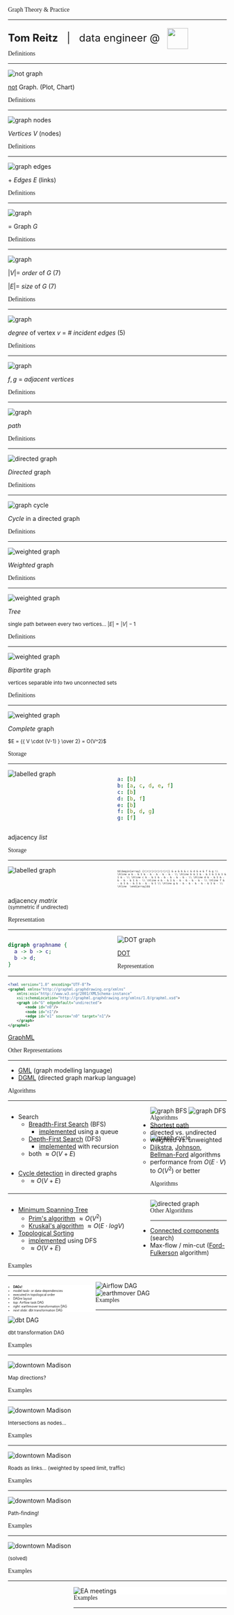 [comment]: # (controls: true)
[comment]: # (keyboard: true)
[comment]: # (markdown: { smartypants: true })
[comment]: # (hash: false)
[comment]: # (respondToHashChanges: false)



<div style="font-family:serif;">Graph Theory & Practice</div>

<hr style="border-width:1px 0 0 0; border-color:rgba(0,0,0,0.1);" />

<div style="font-size:24px; line-height:56px;"><strong>Tom Reitz</strong> &nbsp; | &nbsp; data engineer @ <img src="media/ea_logo.png" style="height:48px; width:auto; margin:0; padding:0 10px; vertical-align:middle;" /></div>

[comment]: # (!!! data-background-video="media/graph-bg.mp4", data-background-video-loop data-background-video-muted data-background-opacity="0.1")



<!-- <div style="font-family:serif;">Goals</div> -->

<!-- <hr style="border-width:1px 0 0 0; border-color:rgba(0,0,0,0.1);" /> -->

<!-- * understand Graphs <!-- .element: class="fragment" data-fragment-index="1" -->
<!-- * 10 minutes! <!-- .element: class="fragment" data-fragment-index="2" -->
<!-- * 52 slides (5.2 slides / min) <!-- .element: class="fragment" data-fragment-index="3" -->

<!-- [comment]: # (!!! data-auto-animate data-background-video="media/graph-bg.mp4", data-background-video-loop data-background-video-muted data-background-opacity="0.03") -->














<div style="font-family:serif;">Definitions</div>

<hr style="border-width:1px 0 0 0; border-color:rgba(0,0,0,0.1);" />

![not graph](media/not-graph.png) <!-- .element: style="height:30vh; max-width:50vw; image-rendering: crisp-edges;" -->

<span><u>not</u> Graph.</span>
<span>(Plot, Chart)</span>

[comment]: # (!!! data-auto-animate data-background-video="media/graph-bg.mp4", data-background-video-loop data-background-video-muted data-background-opacity="0.1")



<div style="font-family:serif;">Definitions</div>

<hr style="border-width:1px 0 0 0; border-color:rgba(0,0,0,0.1);" />

![graph nodes](media/simple-graph-nodes.png) <!-- .element: style="height:30vh; max-width:50vw; image-rendering: crisp-edges;" -->

 <span><em>Vertices</em> $V$ (nodes)</span>


[comment]: # (||| data-auto-animate data-background-video="media/graph-bg.mp4", data-background-video-loop data-background-video-muted data-background-opacity="0.1")



<div style="font-family:serif;">Definitions</div>

<hr style="border-width:1px 0 0 0; border-color:rgba(0,0,0,0.1);" />

![graph edges](media/simple-graph-edges.png) <!-- .element: style="height:30vh; max-width:50vw; image-rendering: crisp-edges;" -->

\+ <em>Edges</em> $E$ (links)


[comment]: # (||| data-auto-animate data-background-video="media/graph-bg.mp4", data-background-video-loop data-background-video-muted data-background-opacity="0.1")



<div style="font-family:serif;">Definitions</div>

<hr style="border-width:1px 0 0 0; border-color:rgba(0,0,0,0.1);" />

![graph](media/simple-graph.png) <!-- .element: style="height:30vh; max-width:50vw; image-rendering: crisp-edges;" -->

= Graph $G$



[comment]: # (||| data-auto-animate data-background-video="media/graph-bg.mp4", data-background-video-loop data-background-video-muted data-background-opacity="0.1")



<div style="font-family:serif;">Definitions</div>

<hr style="border-width:1px 0 0 0; border-color:rgba(0,0,0,0.1);" />

![graph](media/simple-graph.png) <!-- .element: style="height:30vh; max-width:50vw; image-rendering: crisp-edges;" -->

$|V| =$ <em>order</em> of $G$ (7)

$|E| =$ <em>size</em> of $G$ (7)


[comment]: # (||| data-auto-animate data-background-video="media/graph-bg.mp4", data-background-video-loop data-background-video-muted data-background-opacity="0.1")



<div style="font-family:serif;">Definitions</div>

<hr style="border-width:1px 0 0 0; border-color:rgba(0,0,0,0.1);" />

![graph](media/simple-graph-node.png) <!-- .element: style="height:30vh; max-width:50vw; image-rendering: crisp-edges;" -->

<em>degree</em> of vertex $v$ = # <em>incident edges</em> (5)


[comment]: # (||| data-auto-animate data-background-video="media/graph-bg.mp4", data-background-video-loop data-background-video-muted data-background-opacity="0.1")



<div style="font-family:serif;">Definitions</div>

<hr style="border-width:1px 0 0 0; border-color:rgba(0,0,0,0.1);" />

![graph](media/simple-graph-adjacency.png) <!-- .element: style="height:30vh; max-width:50vw; image-rendering: crisp-edges;" -->

$f, g$ = <em>adjacent vertices</em>


[comment]: # (||| data-auto-animate data-background-video="media/graph-bg.mp4", data-background-video-loop data-background-video-muted data-background-opacity="0.1")



<div style="font-family:serif;">Definitions</div>

<hr style="border-width:1px 0 0 0; border-color:rgba(0,0,0,0.1);" />

![graph](media/simple-graph-path.png) <!-- .element: style="height:30vh; max-width:50vw; image-rendering: crisp-edges;" -->

<em>path</em>


[comment]: # (||| data-auto-animate data-background-video="media/graph-bg.mp4", data-background-video-loop data-background-video-muted data-background-opacity="0.1")



<div style="font-family:serif;">Definitions</div>

<hr style="border-width:1px 0 0 0; border-color:rgba(0,0,0,0.1);" />

![directed graph](media/simple-graph-directed.png) <!-- .element: style="height:30vh; max-width:50vw; image-rendering: crisp-edges;" -->

<em>Directed</em> graph


[comment]: # (||| data-auto-animate data-background-video="media/graph-bg.mp4", data-background-video-loop data-background-video-muted data-background-opacity="0.1")



<div style="font-family:serif;">Definitions</div>

<hr style="border-width:1px 0 0 0; border-color:rgba(0,0,0,0.1);" />

![graph cycle](media/simple-graph-cycle.png) <!-- .element: style="height:30vh; max-width:50vw; image-rendering: crisp-edges;" -->

<em>Cycle</em> in a directed graph


[comment]: # (||| data-auto-animate data-background-video="media/graph-bg.mp4", data-background-video-loop data-background-video-muted data-background-opacity="0.1")



<div style="font-family:serif;">Definitions</div>

<hr style="border-width:1px 0 0 0; border-color:rgba(0,0,0,0.1);" />

![weighted graph](media/simple-graph-weighted.png) <!-- .element: style="height:30vh; max-width:50vw; image-rendering: crisp-edges;" -->

<em>Weighted</em> graph


[comment]: # (||| data-auto-animate data-background-video="media/graph-bg.mp4", data-background-video-loop data-background-video-muted data-background-opacity="0.1")



<div style="font-family:serif;">Definitions</div>

<hr style="border-width:1px 0 0 0; border-color:rgba(0,0,0,0.1);" />

![weighted graph](media/simple-graph-tree.png) <!-- .element: style="height:30vh; max-width:50vw; image-rendering: crisp-edges;" -->

<em>Tree</em>

<small>single path between every two vertices... $|E| = |V| - 1$ </small>


[comment]: # (||| data-auto-animate data-background-video="media/graph-bg.mp4", data-background-video-loop data-background-video-muted data-background-opacity="0.1")



<div style="font-family:serif;">Definitions</div>

<hr style="border-width:1px 0 0 0; border-color:rgba(0,0,0,0.1);" />

![weighted graph](media/simple-graph-bipartite.png) <!-- .element: style="height:30vh; max-width:50vw; image-rendering: crisp-edges;" -->

<em>Bipartite</em> graph

<small>vertices separable into two unconnected sets</small>


[comment]: # (||| data-auto-animate data-background-video="media/graph-bg.mp4", data-background-video-loop data-background-video-muted data-background-opacity="0.1")



<div style="font-family:serif;">Definitions</div>

<hr style="border-width:1px 0 0 0; border-color:rgba(0,0,0,0.1);" />

![weighted graph](media/simple-graph-complete.png) <!-- .element: style="height:20vh; max-width:50vw; image-rendering: crisp-edges;" -->

<em>Complete</em> graph<br />

<small>$E = {{ V \cdot (V-1) } \over 2} = O(V^2)$</small>


[comment]: # (!!! data-auto-animate data-background-video="media/graph-bg.mp4", data-background-video-loop data-background-video-muted data-background-opacity="0.1")













<div style="font-family:serif;">Storage</div>

<hr style="border-width:1px 0 0 0; border-color:rgba(0,0,0,0.1);" />

<div style="display:inline-block; width:50%; float:left;">
<img src="media/simple-graph-labelled.png" alt="labelled graph" />
</div>
<div style="display:inline-block; width:50%;">

```yaml
a: [b]
b: [a, c, d, e, f]
c: [b]
d: [b, f]
e: [b]
f: [b, d, g]
g: [f]
```

</div>
<div style="clear:both;"></div>

adjacency <em>list</em>

[comment]: # (||| data-auto-animate data-background-video="media/graph-bg.mp4", data-background-video-loop data-background-video-muted data-background-opacity="0.1")



<div style="font-family:serif;">Storage</div>

<hr style="border-width:1px 0 0 0; border-color:rgba(0,0,0,0.1);" />

<div style="display:inline-block; width:50%; float:left;">
<img src="media/simple-graph-labelled.png" alt="labelled graph" />
</div>
<div style="display:inline-block; width:50%;">

<div style="font-size:50%; background-color:#FFF;">

`$$\begin{array} {r|r|r|r|r|r|r|r|} & a & b & c & d & e & f & g \\
\hline a & - & 1 & - & - & - & - & - \\
\hline b & 1 & - & 1 & 1 & 1 & 1 & - \\
\hline c & - & 1 & - & - & - & - & - \\
\hline d & - & 1 & - & - & - & 1 & - \\
\hline e & - & 1 & - & - & - & - & - \\
\hline f & - & 1 & - & 1 & - & - & 1 \\
\hline g & - & - & - & - & - & 1 & - \\
\hline  \end{array}$$`

</div>

</div>
<br style="clear:both;">

adjacency <em>matrix</em><br />
<small>(symmetric if undirected)</small>

[comment]: # (!!! data-auto-animate data-background-video="media/graph-bg.mp4", data-background-video-loop data-background-video-muted data-background-opacity="0.1")
















<div style="font-family:serif;">Representation</div>

<hr style="border-width:1px 0 0 0; border-color:rgba(0,0,0,0.1);" />

<div style="display:inline-block; width:50%; float:left;">

```dot
digraph graphname {
  a -> b -> c;
  b -> d;
}
```

</div>
<div style="display:inline-block; width:50%;">
<img src="media/DotLanguageDirected.svg" alt="DOT graph" />
</div>

[DOT](https://graphviz.org/doc/info/lang.html)

[comment]: # (||| data-auto-animate data-background-video="media/graph-bg.mp4", data-background-video-loop data-background-video-muted data-background-opacity="0.1")



<div style="font-family:serif;">Representation</div>

<hr style="border-width:1px 0 0 0; border-color:rgba(0,0,0,0.1);" />

<div style="font-size:70%">

```xml
<?xml version="1.0" encoding="UTF-8"?>
<graphml xmlns="http://graphml.graphdrawing.org/xmlns"
	xmlns:xsi="http://www.w3.org/2001/XMLSchema-instance"
	xsi:schemaLocation="http://graphml.graphdrawing.org/xmlns/1.0/graphml.xsd">
	<graph id="G" edgedefault="undirected">
		<node id="n0"/>
		<node id="n1"/>
		<edge id="e1" source="n0" target="n1"/>
	</graph>
</graphml>
```

</div>

[GraphML](https://en.wikipedia.org/wiki/GraphML)

[comment]: # (||| data-auto-animate data-background-video="media/graph-bg.mp4", data-background-video-loop data-background-video-muted data-background-opacity="0.1")



<div style="font-family:serif;">Other Representations</div>

<hr style="border-width:1px 0 0 0; border-color:rgba(0,0,0,0.1);" />

* [GML](https://en.wikipedia.org/wiki/Graph_Modelling_Language) (graph modelling language)
* [DGML](https://en.wikipedia.org/wiki/DGML) (directed graph markup language)

[comment]: # (!!! data-auto-animate data-background-video="media/graph-bg.mp4", data-background-video-loop data-background-video-muted data-background-opacity="0.1")










<div style="font-family:serif;">Algorithms</div>

<hr style="border-width:1px 0 0 0; border-color:rgba(0,0,0,0.1);" />

<div style="display:inline-block; width:65%; float:left;">

* Search
	- [Breadth-First Search](https://en.wikipedia.org/wiki/Breadth-first_search) (BFS)
		- [implemented](https://www.geeksforgeeks.org/breadth-first-search-or-bfs-for-a-graph/) using a queue
	- [Depth-First Search](https://en.wikipedia.org/wiki/Depth-first_search) (DFS)
		- [implemented](https://www.geeksforgeeks.org/depth-first-search-or-dfs-for-a-graph/) with recursion
	- both $\approx O(V + E)$

</div>
<div style="display:inline-block; width:35%;">
<img src="media/simple-graph-bfs.gif" alt="graph BFS" />
<img src="media/simple-graph-dfs.gif" alt="graph DFS" />
</div>

[comment]: # (||| data-auto-animate data-background-video="media/graph-bg.mp4", data-background-video-loop data-background-video-muted data-background-opacity="0.1")



<div style="font-family:serif;">Algorithms</div>

<hr style="border-width:1px 0 0 0; border-color:rgba(0,0,0,0.1);" />

<div style="display:inline-block; width:65%; float:left;">

* [Cycle detection](https://en.wikipedia.org/wiki/Cycle_(graph_theory)#Cycle_detection) in directed graphs
	- $\approx O(V + E)$

</div>
<div style="display:inline-block; width:35%;">
<img src="media/simple-graph-cycle.png" alt="graph cycle" />
</div>
<div style="margin-top:-60px;">

* [Shortest path](https://en.wikipedia.org/wiki/Shortest_path_problem)
	- directed vs. undirected
	- weighted vs. unweighted
	- [Dijkstra](https://www.geeksforgeeks.org/dijkstras-shortest-path-algorithm-using-priority_queue-stl/), [Johnson](https://www.geeksforgeeks.org/johnsons-algorithm-for-all-pairs-shortest-paths-implementation/), [Bellman-Ford](https://www.geeksforgeeks.org/bellman-ford-algorithm-dp-23/) algorithms
	- performance from $O(E \cdot V)$ to $O(V ^ 2)$ or better

</div>

[comment]: # (||| data-auto-animate data-background-video="media/graph-bg.mp4", data-background-video-loop data-background-video-muted data-background-opacity="0.1")



<div style="font-family:serif;">Algorithms</div>

<hr style="border-width:1px 0 0 0; border-color:rgba(0,0,0,0.1);" />

<div style="display:inline-block; width:65%; float:left;">

* [Minimum Spanning Tree](https://en.wikipedia.org/wiki/Minimum_spanning_tree)
	- [Prim's algorithm](https://www.geeksforgeeks.org/prims-minimum-spanning-tree-mst-greedy-algo-5/) $\approx O(V^2)$
	- [Kruskal's algorithm](https://www.geeksforgeeks.org/kruskals-algorithm-in-python/) $\approx O(E \cdot log V)$
* [Topological Sorting](https://en.wikipedia.org/wiki/Topological_sorting)
	- [implemented](https://www.geeksforgeeks.org/topological-sorting/) using DFS
	- $\approx O(V + E)$

</div>
<div style="display:inline-block; width:35%;">
<img src="media/simple-graph-directed-labelled.png" alt="directed graph" />
</div>

[comment]: # (||| data-auto-animate data-background-video="media/graph-bg.mp4", data-background-video-loop data-background-video-muted data-background-opacity="0.1")

<div style="font-family:serif;">Other Algorithms</div>

<hr style="border-width:1px 0 0 0; border-color:rgba(0,0,0,0.1);" />

* [Connected components](https://en.wikipedia.org/wiki/Component_(graph_theory)) (search)
* Max-flow / min-cut ([Ford-Fulkerson](https://www.geeksforgeeks.org/ford-fulkerson-algorithm-for-maximum-flow-problem/) algorithm)

[comment]: # (!!! data-auto-animate data-background-video="media/graph-bg.mp4", data-background-video-loop data-background-video-muted data-background-opacity="0.1")

















<div style="font-family:serif;">Examples</div>

<hr style="border-width:1px 0 0 0; border-color:rgba(0,0,0,0.1);" />

<img src="media/airflow-dag.png" alt="Airflow DAG" style="margin:0!important;" />

<div style="display:inline-block; width:40%; float:left;">

<div style="font-size:50%; background-color:#FFF;">

* <b>DAGs!</b>
* model task- or data-dependencies
* executed in topological order
* DAGre layout
* <em>top</em>: Airflow task DAG
* <em>right</em>: earthmover transformation DAG
* <em>next slide</em>: dbt transformation DAG

</div>

</div>

<div style="display:inline-block; width:60%;">
<img src="media/earthmover-dag.png" alt="earthmover DAG" />
</div>

[comment]: # (||| data-auto-animate data-background-video="media/graph-bg.mp4", data-background-video-loop data-background-video-muted data-background-opacity="0.1")



<div style="font-family:serif;">Examples</div>

<hr style="border-width:1px 0 0 0; border-color:rgba(0,0,0,0.1);" />

<img src="media/dbt-dag.png" alt="dbt DAG" />

<small>dbt transformation DAG</small>

[comment]: # (||| data-auto-animate data-background-video="media/graph-bg.mp4", data-background-video-loop data-background-video-muted data-background-opacity="0.1")





<div style="font-family:serif;">Examples</div>

<hr style="border-width:1px 0 0 0; border-color:rgba(0,0,0,0.1);" />

![downtown Madison](media/downtown-madison-base.png) <!-- .element: style="height:40vh; max-width:80vw; image-rendering: crisp-edges;" -->

<small>Map directions?</small>

[comment]: # (||| data-auto-animate data-background-video="media/graph-bg.mp4", data-background-video-loop data-background-video-muted data-background-opacity="0.1")



<div style="font-family:serif;">Examples</div>

<hr style="border-width:1px 0 0 0; border-color:rgba(0,0,0,0.1);" />

![downtown Madison](media/downtown-madison-nodes.png) <!-- .element: style="height:40vh; max-width:80vw; image-rendering: crisp-edges;" -->

<small>Intersections as nodes...</small>

[comment]: # (||| data-auto-animate data-background-video="media/graph-bg.mp4", data-background-video-loop data-background-video-muted data-background-opacity="0.1")



<div style="font-family:serif;">Examples</div>

<hr style="border-width:1px 0 0 0; border-color:rgba(0,0,0,0.1);" />

![downtown Madison](media/downtown-madison-links.png) <!-- .element: style="height:40vh; max-width:80vw; image-rendering: crisp-edges;" -->

<small>Roads as links... (weighted by speed limit, traffic)</small>

[comment]: # (||| data-auto-animate data-background-video="media/graph-bg.mp4", data-background-video-loop data-background-video-muted data-background-opacity="0.1")



<div style="font-family:serif;">Examples</div>

<hr style="border-width:1px 0 0 0; border-color:rgba(0,0,0,0.1);" />

![downtown Madison](media/downtown-madison-path.png) <!-- .element: style="height:40vh; max-width:80vw; image-rendering: crisp-edges;" -->

<small>Path-finding!</small>

[comment]: # (||| data-auto-animate data-background-video="media/graph-bg.mp4", data-background-video-loop data-background-video-muted data-background-opacity="0.1")



<div style="font-family:serif;">Examples</div>

<hr style="border-width:1px 0 0 0; border-color:rgba(0,0,0,0.1);" />

![downtown Madison](media/downtown-madison-directions.png) <!-- .element: style="height:40vh; max-width:80vw; image-rendering: crisp-edges;" -->

<small>(solved)</small>

[comment]: # (||| data-auto-animate data-background-video="media/graph-bg.mp4", data-background-video-loop data-background-video-muted data-background-opacity="0.1")





<div style="font-family:serif;">Examples</div>

<hr style="border-width:1px 0 0 0; border-color:rgba(0,0,0,0.1);" />

<div style="display:inline-block; width:30%; margin-top:20vh; float:left;">

<div style="font-size:50%; background-color:#FFF;">

* meetings at EA
* from Outlook calendar data
* directed, acyclic graph with radial arc visualization

</div>

</div>

<div style="display:inline-block; width:70%; background-color:#FFF;">
<img src="media/chord2.svg" alt="EA meetings" style="max-height:55vh" />
</div>

[comment]: # (||| data-auto-animate data-background-video="media/graph-bg.mp4", data-background-video-loop data-background-video-muted data-background-opacity="0.1")





<div style="font-family:serif;">Examples</div>

<hr style="border-width:1px 0 0 0; border-color:rgba(0,0,0,0.1);" />

<div style="display:inline-block; width:30%; margin-top:20vh; float:left;">

<div style="font-size:50%; background-color:#FFF;">

* meetings at EA (Tom's)
* from Outlook calendar data
* directed, acyclic graph with radial arc visualization

</div>

</div>

<div style="display:inline-block; width:70%; background-color:#FFF;">
<img src="media/chord2-tom.svg" alt="EA meetings" style="max-height:55vh" />
</div>

[comment]: # (||| data-auto-animate data-background-video="media/graph-bg.mp4", data-background-video-loop data-background-video-muted data-background-opacity="0.1")





<div style="font-family:serif;">Examples</div>

<hr style="border-width:1px 0 0 0; border-color:rgba(0,0,0,0.1);" />

<div style="display:inline-block; width:30%; margin-top:20vh; float:left;">

<div style="font-size:50%; background-color:#FFF;">

* financial flow (thousands of $)
* based on public data such as [EA 2023 IRS documents](https://projects.propublica.org/nonprofits/organizations/461580391)
* weighted, directed, acyclic graph with Sankey visualization

</div>

</div>

<div style="display:inline-block; width:70%;">
<img src="media/ea-2023-finances-from-990-tax-form.png" alt="EA 2023 financial flow" />
</div>

[comment]: # (||| data-auto-animate data-background-video="media/graph-bg.mp4", data-background-video-loop data-background-video-muted data-background-opacity="0.1")





<div style="font-family:serif;">Examples</div>

<hr style="border-width:1px 0 0 0; border-color:rgba(0,0,0,0.1);" />

<div style="display:inline-block; width:60%; float:left; font-size:50%; background-color:#FFF;">
<img src="media/edfi-graph.png" alt="(partial) Ed-Fi data model" />

* (part of the) Ed-Fi data model
* nodes = Resources
* links = References

</div>

<div style="display:inline-block; width:40%; font-size:50%; background-color:#FFF;">
<img src="media/edu-graph.png" alt="(partial) EDU data model" />

* (part of the) EDU data model
* nodes = dims
* links = facts, foreign keys (`k_*`)

</div>

[comment]: # (||| data-auto-animate data-background-video="media/graph-bg.mp4", data-background-video-loop data-background-video-muted data-background-opacity="0.1")



<div style="font-family:serif;">Other Examples</div>

<hr style="border-width:1px 0 0 0; border-color:rgba(0,0,0,0.1);" />

* [Seven Bridges of Königsberg](https://en.wikipedia.org/wiki/Seven_Bridges_of_K%C3%B6nigsberg)
* [Graph coloring](https://en.wikipedia.org/wiki/Graph_coloring) and the [four color theorem](https://en.wikipedia.org/wiki/Four_color_theorem)
* [Stable Matching problem](https://en.wikipedia.org/wiki/Stable_marriage_problem) and the [max-flow, min-cut theorem](https://en.wikipedia.org/wiki/Max-flow_min-cut_theorem)
* [Traveling Salesman problem](https://en.wikipedia.org/wiki/Travelling_salesman_problem#Exact_algorithms)
* [Erdős number](https://en.wikipedia.org/wiki/Erd%C5%91s_number) and collaboration distance

[comment]: # (!!! data-auto-animate data-background-video="media/graph-bg.mp4", data-background-video-loop data-background-video-muted data-background-opacity="0.1")



<div style="font-family:serif;">Data as a graph</div>

<hr style="border-width:1px 0 0 0; border-color:rgba(0,0,0,0.1);" />

<small>Suppose we want to find students who are in a class together...</small>

<img src="media/classmates-graph.png" alt="a graph showing students taking classes" style="margin:0!important" />

<small>(paths of length 2 in a graph like above)</small>

[comment]: # (||| data-auto-animate data-background-video="media/graph-bg.mp4", data-background-video-loop data-background-video-muted data-background-opacity="0.1")



<div style="font-family:serif;">Data as a graph</div>

<hr style="border-width:1px 0 0 0; border-color:rgba(0,0,0,0.1);" />

<div style="font-size:50%">

`$$C = \begin{array} {r|r|r|r|r|r|r|r|} & Algebra I & US History & ... \\
\hline Alice & 1 & - & \dots \\
\hline Billy & 1 & - & \dots \\
\hline Cassidy & 1 & 1 & \dots \\
\hline Danni & 1 & 1 & \dots \\
\hline Erika & - & 1 & \dots \\
\hline Felly & - & 1 & \dots \\
\hline \vdots & \vdots & \vdots & \vdots \\
\hline  \end{array}$$`

</div>

<small>adjacency matrix $C$</small>



[comment]: # (||| data-auto-animate data-background-video="media/graph-bg.mp4", data-background-video-loop data-background-video-muted data-background-opacity="0.1")

<div style="font-family:serif;">Data as a graph</div>

<hr style="border-width:1px 0 0 0; border-color:rgba(0,0,0,0.1);" />

<div style="font-size:50%">

`$$C \cdot C^{T} = \begin{array} {r|r|r|r|r|r|r|r|} & Alice & Billy & Cassidy & Danni & Erika & Felly & ... \\
\hline Alice & 1 & 1 & 1 & 1 & - & - & \dots \\
\hline Billy & 1 & 1 & 1 & 1 & - & - & \dots \\
\hline Cassidy & 1 & 1 & 2 & 2 & 1 & 1 & \dots \\
\hline Danni & 1 & 1 & 2 & 2 & 1 & 1 & \dots \\
\hline Erika & - & - & 1 & 1 & 1 & 1 & \dots \\
\hline Felly & - & - & 1 & 1 & 1 & 1 & \dots \\
\hline \vdots & \vdots & \vdots & \vdots & \vdots & \vdots & \vdots & \vdots \\
\hline  \end{array}$$`

</div>

<small>adjacency matrix multiplication</small>



[comment]: # (||| data-auto-animate data-background-video="media/graph-bg.mp4", data-background-video-loop data-background-video-muted data-background-opacity="0.1")

<div style="font-family:serif;">Data as a graph</div>

<hr style="border-width:1px 0 0 0; border-color:rgba(0,0,0,0.1);" />

<div style="font-size:50%">

```sql
select
	ssa1.k_student,
	ssa2.k_student,
    count(*)
from analytics.prod_wh.fct_student_section_association ssa1
join analytics.prod_wh.fct_student_section_association ssa2
	on ssa1.k_course_section = ssa2.k_course_section
group by 1,2
```

| k_student | k_student | count(*) |
|---|---|---|
|6d0cee02104b5081a3bf2ccf6aba41bc|03b9b001da4a3aaa35af708606d6a215|2|
|958f2878bf9e09742cf78680eda2aea5|03b9b001da4a3aaa35af708606d6a215|4|
|724aba25d88a215cec59ff953bdc3dac|03b9b001da4a3aaa35af708606d6a215|2|
|35b20a781761b44053407ad274c46fa5|03b9b001da4a3aaa35af708606d6a215|1|
|...|...|...|

</div>

<small>join</small>

[comment]: # (||| data-auto-animate data-background-video="media/graph-bg.mp4", data-background-video-loop data-background-video-muted data-background-opacity="0.1")



<div style="font-family:serif;">Data as a graph</div>

<hr style="border-width:1px 0 0 0; border-color:rgba(0,0,0,0.1);" />

<img src="media/classmates-graph.png" alt="a graph showing students taking classes" style="margin:0!important" />

<small>Analog between graph search, matrix multiplication, and database table join!</small>

[comment]: # (!!! data-auto-animate data-background-video="media/graph-bg.mp4", data-background-video-loop data-background-video-muted data-background-opacity="0.1")



<div style="font-family:serif;">Graph Viz Layouts</div>

<hr style="border-width:1px 0 0 0; border-color:rgba(0,0,0,0.1);" />

<div style="font-size:40%">

<table>
	<tbody>
		<tr>
			<td style="width:25%"><a href="https://observablehq.com/@d3/force-directed-graph-component"><img src="media/viz-force-directed.png" alt="Force-directed layout" style="margin:0!important" /></a></td>
			<td style="width:25%"><a href="https://www.jroehm.com/2014/10/29/social-network-vizualiation/"><img src="media/viz-clustered.jpg" alt="Clustered layout" style="margin:0!important" /></a></td>
			<td style="width:25%"><a href="https://observablehq.com/@d3/hierarchical-edge-bundling"><img src="media/viz-edge-bundling.png" alt="Edge bundling layout" style="margin:0!important" /></a></td>
			<td style="width:25%"><a href="https://deeppavlov.ai/research/tpost/bn15u1y4v1-improving-knowledge-graph-completion-wit"><img src="media/viz-knowledge-graph.jpg" alt="Git network" style="margin:0!important" /></a></td>
		</tr>
		<tr>
			<td style="text-align:center">Force-directed</td>
			<td style="text-align:center">Clustered</td>
			<td style="text-align:center">Edge bundling</td>
			<td style="text-align:center">Knowledge graph</td>
		</tr>
		<tr>
			<td><a href="https://d3-graph-gallery.com/arc.html"><img src="media/viz-arc.png" alt="Arc layout" style="margin:0!important" /></a></td>
			<td><a href="https://observablehq.com/@d3/sankey-component"><img src="media/viz-sankey.png" alt="Sankey layout" style="margin:0!important" /></a></td>
			<td><a href="https://github.com/edanalytics/dtml_editor#getting-started"><img src="media/viz-dagre.png" alt="DAGre layout" style="margin:0!important" /></a></td>
			<td><a href="https://github.com/edanalytics/earthmover/network"><img src="media/viz-git.png" alt="Git network" style="margin:0!important" /></a></td>
		</tr>
		<tr>
			<td style="text-align:center">Arc</td>
			<td style="text-align:center">Sankey</td>
			<td style="text-align:center">DAGre</td>
			<td style="text-align:center">Git network</td>
		</tr>
	</tbody>
</table><br />
(<a href="https://medium.com/towards-data-science/large-graph-visualization-tools-and-approaches-2b8758a1cd59">Towards Data Science article</a> about large graph viz)
</div>

[comment]: # (||| data-auto-animate data-background-video="media/graph-bg.mp4", data-background-video-loop data-background-video-muted data-background-opacity="0.1")



<div style="font-family:serif;">Software Libraries</div>

<hr style="border-width:1px 0 0 0; border-color:rgba(0,0,0,0.1);" />

<div style="font-size:60%">
<table>
	<thead>
		<tr>
			<td>Language</td>
			<td>Library</td>
			<td>Notes</td>
		</tr>
	</thead>
	<tbody>
		<tr>
			<td rowspan=2>Python</td>
			<td><a href="https://networkx.org/">NetworkX</a></td>
			<td></td>
		</tr>
		<tr>
			<td><a href="https://pygraphviz.github.io/">PyGraphViz</a></td>
			<td>(Viz)</td>
		</tr>
		<tr>
			<td>Rust</td>
			<td><a href="https://www.rustworkx.org/">rustworkx</a></td>
			<td></td>
		</tr>
		<tr>
			<td rowspan=3>Javascript</td>
			<td><a href="https://js.cytoscape.org/">Cytoscape.js</a></td>
			<td></td>
		</tr>
		<tr>
			<td><a href="https://d3js.org/">D3.js</a></td>
			<td>(Viz)</td>
		</tr>
		<tr>
			<td><a href="https://reactflow.dev/">React Flow</a></td>
			<td>(UI)</td>
		</tr>
		<tr>
			<td>C/C++</td>
			<td><a href="https://igraph.org/c/">igraph</a></td>
			<td></td>
		</tr>
	</tbody>
</table>
</div>

[comment]: # (!!! data-auto-animate data-background-video="media/graph-bg.mp4", data-background-video-loop data-background-video-muted data-background-opacity="0.1")







### Thank you! Questions?

![media/slides-qr.png](media/slides-qr.png) <!-- .element: style="height:40vh; max-width:40vw; image-rendering: crisp-edges;" -->

(slides)

[comment]: # (!!! data-auto-animate data-background-video="media/graph-bg.mp4", data-background-video-loop data-background-video-muted data-background-opacity="0.1")
